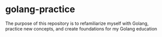 # golang-practice

The purpose of this repository is to refamiliarize myself with Golang, practice new concepts, and create foundations for my Golang education
